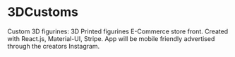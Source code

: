 # 3DCustoms
Custom 3D figurines: 3D Printed figurines E-Commerce store front. Created with React.js, Material-UI, Stripe. App will be mobile friendly advertised through the creators Instagram. 
